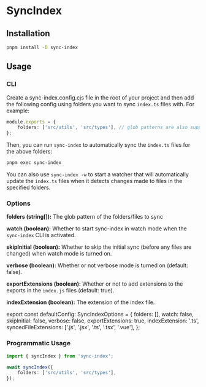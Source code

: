 # SyncIndex

## Installation

```zsh
pnpm install -D sync-index
```

## Usage

### CLI

Create a sync-index.config.cjs file in the root of your project and then add the following config using folders you want to sync `index.ts` files with. For example:

```typescript
module.exports = {
	folders: ['src/utils', 'src/types'], // glob patterns are also supported
};
```

Then, you can run `sync-index` to automatically sync the `index.ts` files for the above folders:

```zsh
pnpm exec sync-index
```

You can also use `sync-index -w` to start a watcher that will automatically update the `index.ts` files when it detects changes made to files in the specified folders.

### Options

**folders (string[]):** The glob pattern of the folders/files to sync

**watch (boolean):** Whether to start sync-index in watch mode when the `sync-index` CLI is activated.

**skipInitial (boolean):** Whether to skip the initial sync (before any files are changed) when watch mode is turned on.

**verbose (boolean):** Whether or not verbose mode is turned on (default: false).

**exportExtensions (boolean):** Whether or not to add extensions to the exports in the `index.js` files (default: true).

**indexExtension (boolean):** The extension of the index file.

export const defaultConfig: SyncIndexOptions = {
	folders: [],
	watch: false,
	skipInitial: false,
	verbose: false,
	exportExtensions: true,
	indexExtension: '.ts',
	syncedFileExtensions: ['.js', '.jsx', '.ts', '.tsx', '.vue'],
};

### Programmatic Usage

```typescript
import { syncIndex } from 'sync-index';

await syncIndex({
	folders: ['src/utils', 'src/types'],
});
```